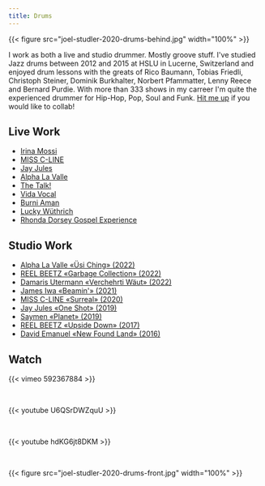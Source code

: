 ```yaml
---
title: Drums
---
```


{{< figure src="joel-studler-2020-drums-behind.jpg" width="100%" >}}

I work as both a live and studio drummer. Mostly groove stuff. I've studied Jazz drums between 2012 and 2015 at HSLU in Lucerne, Switzerland and enjoyed drum lessons with the greats of Rico Baumann, Tobias Friedli, Christoph Steiner, Dominik Burkhalter, Norbert Pfammatter, Lenny Reece and Bernard Purdie. With more than 333 shows in my carreer I'm quite the experienced drummer for Hip-Hop, Pop, Soul and Funk. [Hit me up](#contact) if you would like to collab!

## Live Work

- [Irina Mossi](https://www.instagram.com/irina.mossi/)
- [MISS C-LINE](https://www.instagram.com/missclineofficial/)
- [Jay Jules](https://www.instagram.com/jayjulesnet/)
- [Alpha La Valle](https://www.instagram.com/alphalavalle/)
- [The Talk!](https://www.instagram.com/thetalk.ch/)
- [Vida Vocal](https://www.vidavocal.ch/)
- [Burni Aman](https://www.instagram.com/burni_aman/)
- [Lucky Wüthrich](https://www.instagram.com/luckywuethrich/)
- [Rhonda Dorsey Gospel Experience](https://www.rd-gospel.com/)

## Studio Work

- [Alpha La Valle «Üsi Ching» (2022)](https://www.alphalavalle.ch/)
- [REEL BEETZ «Garbage Collection» (2022)](https://album.link/ch/i/1605163481)
- [Damaris Utermann «Verchehrti Wäut» (2022)](https://www.damarisutermann.ch/kindermusik.php)
- [James Iwa «Beamin'» (2021)](https://album.link/ch/i/1582166865)
- [MISS C-LINE «Surreal» (2020)](https://album.link/ch/i/1530330426)
- [Jay Jules «One Shot» (2019)](https://album.link/ch/i/1446454174)
- [Saymen «Planet» (2019)](https://album.link/ch/i/1436039607)
- [REEL BEETZ «Upside Down» (2017)](https://album.link/ch/i/1560181721)
- [David Emanuel «New Found Land» (2016)](https://album.link/ch/i/1091601744)

## Watch

{{< vimeo 592367884 >}}

&nbsp;

{{< youtube U6QSrDWZquU >}}

&nbsp;

{{< youtube hdKG6jt8DKM >}}

&nbsp;

{{< figure src="joel-studler-2020-drums-front.jpg" width="100%" >}}